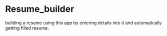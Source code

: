 # Resume_builder
building a resume using this app by entering details into it and automatically getting filled resume.
